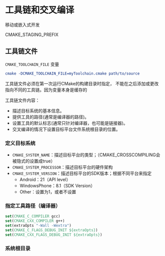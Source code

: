 # 工具链和交叉编译

移动或嵌入式开发

CMAKE_STAGING_PREFIX



## 工具链文件

`CMAKE_TOOLCHAIN_FILE` 变量

```cmake
cmake -DCMAKE_TOOLCHAIN_FILE=myToolchain.cmake path/to/source
```

工具链文件必须在第一次运行CMake的构建目录时指定， 不能在之后添加或更改指向不同的工具链。因为变量本身是缓存的

工具链文件内容：

* 描述目标系统的基本信息。
* 提供工具的路径(通常是编译器的路径)。
* 设置工具的默认标志(通常只针对编译器，也可能是链接器)。
* 交叉编译的情况下设置目标平台文件系统根目录的位置。

### 定义目标系统

* `CMAKE_SYSTEM_NAME`：描述目标平台的类型；（CMAKE_CROSSCOMPILING会被隐式的设置成true）
* `CMAKE_SYSTEM_PROCESSOR`：描述目标平台的硬件架构
* `CMAKE_SYSTEM_VERSION`：描述目标平台的SDK版本；根据不同平台来指定
  * Android：21（API level）
  * WindowsPhone：8.1（SDK Version）
  * Other：设置为1，或者不设置

### 指定工具路径（编译器）

```cmake
set(CMAKE_C_COMPILER gcc)
set(CMAKE_CXX_COMPILER g++)
set(extraOpts "-Wall -Wextra")
set(CMAKE_C_FLAGS_DEBUG_INIT ${extraOpts})
set(CMAKE_CXX_FLAGS_DEBUG_INIT ${extraOpts})
```

### 系统根目录